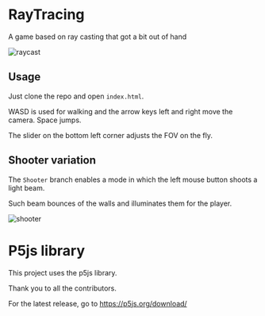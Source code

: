 # RayTracing

A game based on ray casting that got a bit out of hand

![raycast](https://github.com/oPisiti/RayCastingGame/assets/78967454/b18342f9-86f3-4b6d-8731-6b174e5c14b0)


## Usage

Just clone the repo and open `index.html`.

WASD is used for walking and the arrow keys left and right move the camera. Space jumps.

The slider on the bottom left corner adjusts the FOV on the fly.

## Shooter variation

The `Shooter` branch enables a mode in which the left mouse button shoots a light beam.

Such beam bounces of the walls and illuminates them for the player.

![shooter](https://github.com/oPisiti/RayCastingGame/assets/78967454/815dfaf3-3c1c-4a15-a80e-9c1265683810)

# P5js library

This project uses the p5js library.

Thank you to all the contributors.

For the latest release, go to https://p5js.org/download/
